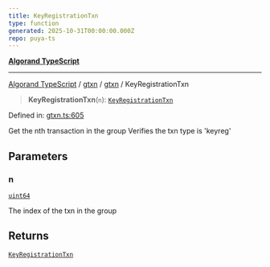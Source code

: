 ```yaml
---
title: KeyRegistrationTxn
type: function
generated: 2025-10-31T00:00:00.000Z
repo: puya-ts
---
```


[**Algorand TypeScript**](docs/_md/README)

---

[Algorand TypeScript](docs/_md/modules) / [gtxn](/reference/algorand-typescript/api/gtxn/readme/) / [gtxn](/reference/algorand-typescript/api/gtxn/namespaces/gtxn/readme/) / KeyRegistrationTxn

> **KeyRegistrationTxn**(`n`): [`KeyRegistrationTxn`](/reference/algorand-typescript/api/gtxn/namespaces/gtxn/interfaces/keyregistrationtxn/)

Defined in: [gtxn.ts:605](https://github.com/algorandfoundation/puya-ts/blob/main/packages/algo-ts/src/gtxn.ts#L605)

Get the nth transaction in the group
Verifies the txn type is 'keyreg'

## Parameters

### n

[`uint64`](/reference/algorand-typescript/api/index/type-aliases/uint64/)

The index of the txn in the group

## Returns

[`KeyRegistrationTxn`](/reference/algorand-typescript/api/gtxn/namespaces/gtxn/interfaces/keyregistrationtxn/)
